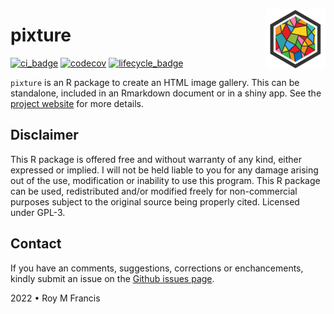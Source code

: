 <a href="https://github.com/royfrancis/pixture"><img src="pkgdown/favicon/android-chrome-192x192.png" align="right" width="96" height="96"></a>

# pixture

[![ci_badge](https://github.com/royfrancis/pixture/workflows/build/badge.svg)](https://github.com/royfrancis/pixture/actions?workflow=build) [![codecov](https://codecov.io/gh/royfrancis/pixture/branch/main/graph/badge.svg?token=4DOQ8HNQFK)](https://app.codecov.io/gh/royfrancis/pixture/) [![lifecycle_badge](https://lifecycle.r-lib.org/articles/figures/lifecycle-experimental.svg)](https://lifecycle.r-lib.org/articles/stages.html#experimental) 

`pixture` is an R package to create an HTML image gallery. This can be standalone, included in an Rmarkdown document or in a shiny app. See the [project website](http://royfrancis.github.io/pixture) for more details.

## Disclaimer

This R package is offered free and without warranty of any kind, either expressed or implied. I will not be held liable to you for any damage arising out of the use, modification or inability to use this program. This R package can be used, redistributed and/or modified freely for non-commercial purposes subject to the original source being properly cited. Licensed under GPL-3.  

## Contact

If you have an comments, suggestions, corrections or enchancements, kindly submit an issue on the [Github issues page](https://github.com/royfrancis/pixture/issues).  

2022 • Roy M Francis  
